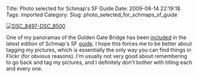 Title: Photo selected for Schmap's SF Guide
Date: 2009-08-14 22:19:18
Tags: imported
Category: 
Slug: photo_selected_for_schmaps_sf_guide

<a href="http://www.flickr.com/photos/markphilpot/3242720452/"><img src='http://farm4.static.flickr.com/3095/3242720452_a1a1846271.jpg' class='imgserie' alt='DSC_8497-DSC_8500'/></a>

One of my panoramas of the Golden Gate Bridge has been <a href="http://www.schmap.com/sanfrancisco/entertainment_thepresidio/#r=none&mapview=Map&tab=Places&p=26630&topleft=37.83616,-122.48666&bottomright=37.76128,-122.43842&i=26630_262.jpg">included</a> in the latest edition of Schmap's SF <a href="http://www.schmap.com/sanfrancisco/home/">guide</a>.  I hope this forces me to be better about tagging my pictures, which is essentially the only way you can find things in Flickr (for obvious reasons).  I'm usually not very good about remembering to go back and tag my pictures, and I definitely don't bother with titling each and every one.
